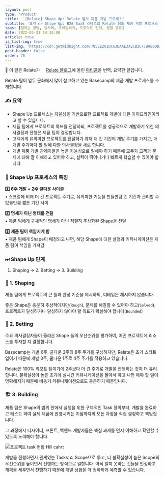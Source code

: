 ```yaml
---
layout: post
type: 'Product'
title:  '[Relate] Shape Up: Relate 팀의 제품 개발 프로세스'
subtitle: '요약 👉 Shape Up: B2B SaaS 스타트업 Relate 팀의 제품 개발 프로세스'
tags: [일하는 방법, 실사례, 프레임워크, 프로덕트 전략, 경험 공유]
date: 2022-05-31 14:30:00
article: true
is_list-img: true
list-img: 'https://cdn.getmidnight.com/785EE201DC63DAAE3AECB2C7CBAE60D3/2022/04/shape-up-relate.png'
post-header: false
order: 76
---
```


<p class="text-gray">
 🔗 이 글은 Relate가 <a href='https://blog.relate.kr/' target='blank' rel='nofollow' id='outlink1' onclick='clickedOutlink(outlink1)'><img src='https://www.google.com/s2/favicons?sz=64&domain=https://blog.relate.kr/shape-up-relate/' style='display:inline; height: 1em; position: relative; bottom: -2px; margin-right: 2px;'>Relate 블로그</a>에 올린 <a href='https://blog.relate.kr/shape-up-relate/' target='blank' rel='nofollow' id='outlink2' onclick='clickedOutlink(outlink2)'>아티클</a>을 번역, 요약한 글입니다.
</p>

Relate 팀이 업무 문화에서 많이 참고하고 있는 Basecamp의 제품 개발 프로세스를 소개합니다.

### ✍️ 요약

- Shape Up 프로세스는 자율성을 기반으로한 프로젝트 개발에 대한 가이드라인이라고 할 수 있습니다.
- 제품 팀에게 프로젝트의 목표를 전달하되, 프로젝트를 성공적으로 개발하기 위한 의사결정과 진행은 제품 팀이 결정합니다.
- 고객에게 유의미한 프로젝트를 전달하기 위해 더 긴 기간의 개발 주기를 가지고, 매 개발 주기마다 할 일에 다한 의사결정을 새로 합니다.
- 개별 제품 개발 관계자들은 높은 자율성으로 일해야 하기 때문에 모두가 고객과 문제에 대해 잘 이해하고 있어야 하고, 실력이 뛰어나거나 빠르게 학습할 수 있어야 합니다.

### 📌  Shape Up 프로세스의 특징

**1️⃣  6주 개발 + 2주 쿨다운 사이클**  
• 스크럼에 비해 더 긴 프로젝트 주기로, 유의미한 기능을 만들만큼 긴 기간과 관리할 수 있을만큼 짧은 기간 사이

**2️⃣  명세가 아닌 형태를 전달**  
• 제품 팀에게 구체적인 명세가 아닌 적절히 추상화된 Shape을 전달

**3️⃣  제품 팀이 책임지게 함**  
• 제품 팀에게 Shape이 배정되고 나면, 해당 Shape에 대한 실행과 커뮤니케이션은 제품 팀이 책임을 가져감

### ⏭ Shape Up 딘계

1. Shaping → 2. Betting → 3. Building

### 🔵 1. Shaping

제품 팀에게 프로젝트의 큰 틀과 완성 기준을 제시하되, 디테일은 제시하지 않습니다.

좋은 Shape은 충분히 추상적이지만(`Rough`), 문제를 해결할 수 있어야 하고(`Solved`), 프로젝트가 달성하거나 달성하지 않아야 할 목표가 확실해야 합니다(`Bounded`)

### 💬 2. Betting

주요 의사결정자들이 올라온 Shape 들의 우선순위를 평가하여, 어떤 프로젝트에 리소스를 투자할 지 결정합니다.

Basecamp는 개발 6주, 쿨다운 2주의 8주 주기를 구성하지만, Relate은 초기 스타트업이기 때문에 개발 3주, 쿨다운 1주로 4주 주기를 적용하고 있습니다.

Relate은 100% 리모트 팀이기에 2주보다 더 긴 주기로 개발을 진행하는 것이 더 유리합니다. 불확실성이 높은 초기에 실시간 커뮤니케이션을 몰아서 하고 나면 해야 할 일이 명확해지기 때문에 비동기 커뮤니케이션으로도 충분하기 때문입니다. 

### 🏗 3. Building

제품 팀은 Shape의 범위 안에서 실행을 위한 구체적인 Task 정의부터, 개발을 완료하고 테스트 하여 실제 제품에 반영시키는 지점까지의 모든 과정을 직접 결정하고 책임집니다.

그 과정에서 디자이너, 프론트, 백엔드 개발자들은 핵심 과제를 먼저 이해하고 확인할 수 있도록 노력해야 합니다.

![프로젝트 task 현황 Hill cahrt](https://cdn.getmidnight.com/785EE201DC63DAAE3AECB2C7CBAE60D3/2022/04/hill_concept-a0a77c0ebb209b61899b8b4cdb1a315f2807e3fdc2e1d2373e2f19060725f042.png)

개발을 진행하면서 관계있는 Task끼리 Scope으로 묶고, 더 불확실성이 높은 Scope의 우선순위를 높이면서 진행하는 방식으로 일합니다. 아직 알지 못하는 것들을 인정하고 계획을 세우면서 진행하기 때문에 개발 상황을 더 정확하게 예측할 수 있습니다.